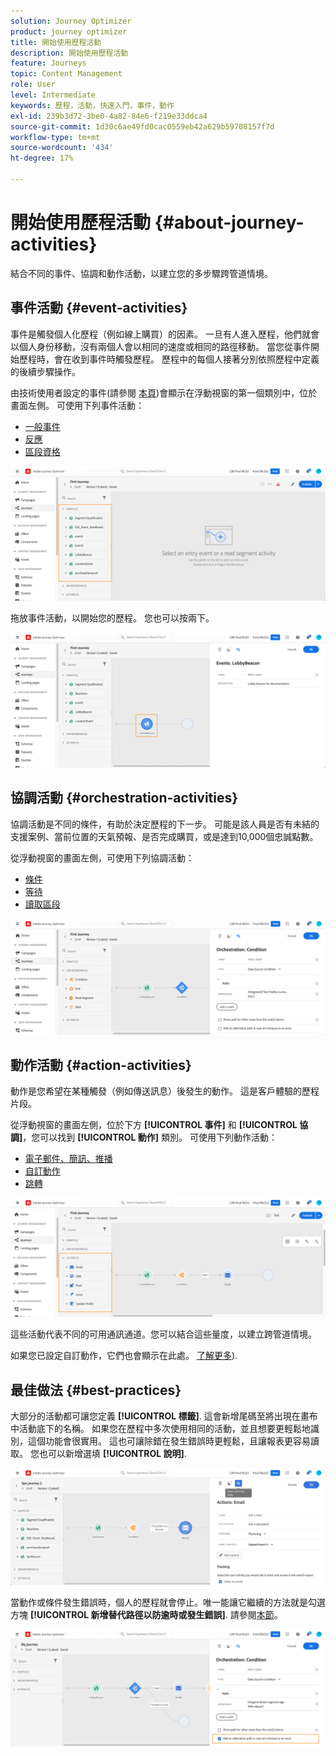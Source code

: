 ```yaml
---
solution: Journey Optimizer
product: journey optimizer
title: 開始使用歷程活動
description: 開始使用歷程活動
feature: Journeys
topic: Content Management
role: User
level: Intermediate
keywords: 歷程，活動，快速入門，事件，動作
exl-id: 239b3d72-3be0-4a82-84e6-f219e33ddca4
source-git-commit: 1d30c6ae49fd0cac0559eb42a629b59708157f7d
workflow-type: tm+mt
source-wordcount: '434'
ht-degree: 17%

---
```


# 開始使用歷程活動 {#about-journey-activities}

結合不同的事件、協調和動作活動，以建立您的多步驟跨管道情境。

## 事件活動 {#event-activities}

事件是觸發個人化歷程（例如線上購買）的因素。 一旦有人進入歷程，他們就會以個人身份移動，沒有兩個人會以相同的速度或相同的路徑移動。 當您從事件開始歷程時，會在收到事件時觸發歷程。 歷程中的每個人接著分別依照歷程中定義的後續步驟操作。

由技術使用者設定的事件(請參閱 [本頁](../event/about-events.md))會顯示在浮動視窗的第一個類別中，位於畫面左側。 可使用下列事件活動：

* [一般事件](../building-journeys/general-events.md)
* [反應](../building-journeys/reaction-events.md)
* [區段資格](../building-journeys/segment-qualification-events.md)

![](assets/journey43.png)

拖放事件活動，以開始您的歷程。 您也可以按兩下。

![](assets/journey44.png)

## 協調活動 {#orchestration-activities}

協調活動是不同的條件，有助於決定歷程的下一步。 可能是該人員是否有未結的支援案例、當前位置的天氣預報、是否完成購買，或是達到10,000個忠誠點數。

從浮動視窗的畫面左側，可使用下列協調活動：

* [條件](../building-journeys/condition-activity.md)
* [等待](../building-journeys/wait-activity.md)
* [讀取區段](../building-journeys/read-segment.md)

![](assets/journey49.png)

## 動作活動 {#action-activities}

動作是您希望在某種觸發（例如傳送訊息）後發生的動作。 這是客戶體驗的歷程片段。

從浮動視窗的畫面左側，位於下方 **[!UICONTROL 事件]** 和 **[!UICONTROL 協調]**，您可以找到 **[!UICONTROL 動作]** 類別。 可使用下列動作活動：

* [電子郵件、簡訊、推播](../building-journeys/journeys-message.md)
* [自訂動作](../building-journeys/using-custom-actions.md)
* [跳轉](../building-journeys/jump.md)

![](assets/journey58.png)

這些活動代表不同的可用通訊通道。您可以結合這些量度，以建立跨管道情境。

如果您已設定自訂動作，它們也會顯示在此處。 [了解更多](../building-journeys/using-custom-actions.md)).

## 最佳做法 {#best-practices}

大部分的活動都可讓您定義 **[!UICONTROL 標籤]**. 這會新增尾碼至將出現在畫布中活動底下的名稱。 如果您在歷程中多次使用相同的活動，並且想要更輕鬆地識別，這個功能會很實用。 這也可讓除錯在發生錯誤時更輕鬆，且讓報表更容易讀取。 您也可以新增選填 **[!UICONTROL 說明]**.

![](assets/journey59bis.png)

當動作或條件發生錯誤時，個人的歷程就會停止。唯一能讓它繼續的方法就是勾選方塊 **[!UICONTROL 新增替代路徑以防逾時或發生錯誤]**. 請參閱[本節](../building-journeys/using-the-journey-designer.md#paths)。

![](assets/journey42.png)
